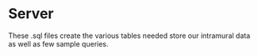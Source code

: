 # Server

These .sql files create the various tables needed store our intramural data as well as few sample queries.
